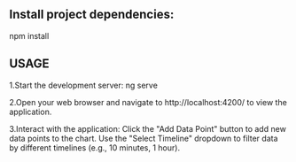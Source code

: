 ## Install project dependencies:
npm install

## USAGE

1.Start the development server:
 ng serve

2.Open your web browser and navigate to http://localhost:4200/ to view the application.

3.Interact with the application:
Click the "Add Data Point" button to add new data points to the chart.
Use the "Select Timeline" dropdown to filter data by different timelines (e.g., 10 minutes, 1 hour).



